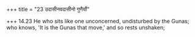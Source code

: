 +++
title = "23 उदासीनवदासीनो गुणैर्यो"

+++
14.23 He who sits like one unconcerned, undisturbed by the Gunas; who
knows, 'It is the Gunas that move,' and so rests unshaken;
